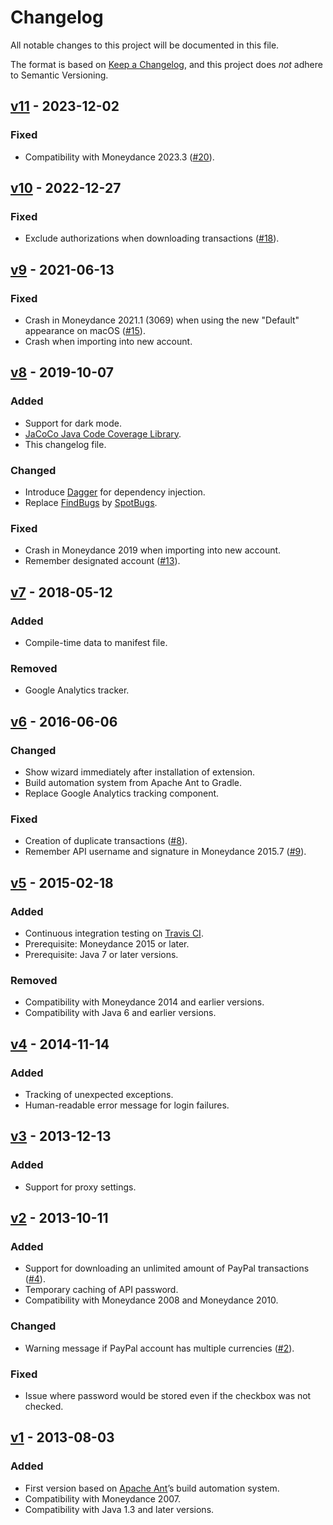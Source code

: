 # Changelog
All notable changes to this project will be documented in this file.

The format is based on [Keep a Changelog](https://keepachangelog.com),
and this project does *not* adhere to Semantic Versioning.

## [v11] - 2023-12-02
### Fixed
- Compatibility with Moneydance 2023.3 ([#20]).


## [v10] - 2022-12-27
### Fixed
- Exclude authorizations when downloading transactions ([#18]).


## [v9] - 2021-06-13
### Fixed
- Crash in Moneydance 2021.1 (3069) when using the new "Default" appearance on macOS ([#15]).
- Crash when importing into new account.


## [v8] - 2019-10-07
### Added
- Support for dark mode.
- [JaCoCo Java Code Coverage Library](https://www.jacoco.org/jacoco/).
- This changelog file.

### Changed
- Introduce [Dagger](https://dagger.dev) for dependency injection.
- Replace [FindBugs](http://findbugs.sourceforge.net) by [SpotBugs](https://spotbugs.github.io).

### Fixed
- Crash in Moneydance 2019 when importing into new account.
- Remember designated account ([#13]).


## [v7] - 2018-05-12
### Added
- Compile-time data to manifest file.

### Removed
- Google Analytics tracker.


## [v6] - 2016-06-06
### Changed
- Show wizard immediately after installation of extension.
- Build automation system from Apache Ant to Gradle.
- Replace Google Analytics tracking component.

### Fixed
- Creation of duplicate transactions ([#8]).
- Remember API username and signature in Moneydance 2015.7 ([#9]).


## [v5] - 2015-02-18
### Added
- Continuous integration testing on [Travis CI](https://travis-ci.org/my-flow/paypalimporter).
- Prerequisite: Moneydance 2015 or later.
- Prerequisite: Java 7 or later versions.

### Removed
- Compatibility with Moneydance 2014 and earlier versions.
- Compatibility with Java 6 and earlier versions.


## [v4] - 2014-11-14
### Added
- Tracking of unexpected exceptions.
- Human-readable error message for login failures.


## [v3] - 2013-12-13
### Added
- Support for proxy settings.


## [v2] - 2013-10-11
### Added
- Support for downloading an unlimited amount of PayPal transactions ([#4]).
- Temporary caching of API password.
- Compatibility with Moneydance 2008 and Moneydance 2010.

### Changed
- Warning message if PayPal account has multiple currencies ([#2]).

### Fixed
- Issue where password would be stored even if the checkbox was not checked.


## [v1] - 2013-08-03
### Added
- First version based on [Apache Ant](https://ant.apache.org)’s build automation system.
- Compatibility with Moneydance 2007.
- Compatibility with Java 1.3 and later versions.


[#20]: https://github.com/my-flow/paypalimporter/pull/20
[#18]: https://github.com/my-flow/paypalimporter/issues/18
[#15]: https://github.com/my-flow/paypalimporter/issues/15
[#13]: https://github.com/my-flow/paypalimporter/issues/13
[#9]: https://github.com/my-flow/paypalimporter/issues/9
[#8]: https://github.com/my-flow/paypalimporter/issues/8
[#4]: https://github.com/my-flow/paypalimporter/issues/4
[#2]: https://github.com/my-flow/paypalimporter/issues/2

[v1]: https://github.com/my-flow/paypalimporter/commits/v1
[v2]: https://github.com/my-flow/paypalimporter/compare/v1...v2
[v3]: https://github.com/my-flow/paypalimporter/compare/v2...v3
[v4]: https://github.com/my-flow/paypalimporter/compare/v3...v4
[v5]: https://github.com/my-flow/paypalimporter/compare/v4...v5
[v6]: https://github.com/my-flow/paypalimporter/compare/v5...v6
[v7]: https://github.com/my-flow/paypalimporter/compare/v6...v7
[v8]: https://github.com/my-flow/paypalimporter/compare/v7...v8
[v9]: https://github.com/my-flow/paypalimporter/compare/v8...v9
[v10]: https://github.com/my-flow/paypalimporter/compare/v9...v10
[v11]: https://github.com/my-flow/paypalimporter/compare/v10...v11
